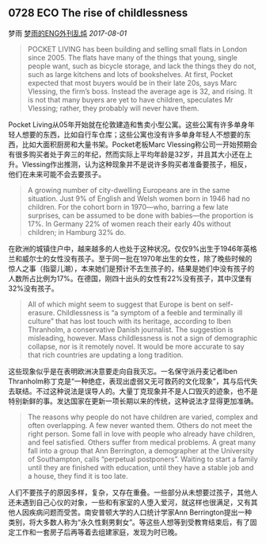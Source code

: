 ## 0728 ECO The rise of childlessness

梦雨 [梦雨的ENG外刊乱炖](javascript:void(0);) *2017-08-01*

> POCKET LIVING has been building and selling small flats in London since 2005. The flats have many of the things that young, single people want, such as bicycle storage, and lack the things they do not, such as large kitchens and lots of bookshelves. At first, Pocket expected that most buyers would be in their late 20s, says Marc Vlessing, the firm’s boss. Instead the average age is 32, and rising. It is not that many buyers are yet to have children, speculates Mr Vlessing; rather, they probably will never have them.

Pocket Living从05年开始就在伦敦建造和售卖小型公寓。这些公寓有许多单身年轻人想要的东西，比如自行车仓库；这些公寓也没有许多单身年轻人不想要的东西，比如大面积厨房和大量书架。Pocket老板Marc Vlessing称公司一开始预期会有很多购买者处于奔三的年纪，然而实际上平均年龄是32岁，并且其大小还在上升。Vlessing作出推测，认为这种现象并不是说许多购买者准备要孩子，相反，他们在未来可能不会去要孩子。

> A growing number of city-dwelling Europeans are in the same situation. Just 9% of English and Welsh women born in 1946 had no children. For the cohort born in 1970—who, barring a few late surprises, can be assumed to be done with babies—the proportion is 17%. In Germany 22% of women reach their early 40s without children; in Hamburg 32% do.

在欧洲的城镇住户中，越来越多的人也处于这种状况。仅仅9%出生于1946年英格兰和威尔士的女性没有孩子。至于同一批在1970年出生的女性，除了晚些时候的惊人之事（指婴儿潮），本来她们是预计不去生孩子的，结果是她们中没有孩子的人数所占比例为17%。在德国，刚四十出头的女性有22%没有孩子，其中汉堡有32%没有孩子。

> All of which might seem to suggest that Europe is bent on self-erasure. Childlessness is “a symptom of a feeble and terminally ill culture” that has lost touch with its heritage, according to Iben Thranholm, a conservative Danish journalist. The suggestion is misleading, however. Mass childlessness is not a sign of demographic collapse, nor is it remotely novel. It would be more accurate to say that rich countries are updating a long tradition.

这些现象似乎是在表明欧洲决意要走向自我灭忘。一名保守派丹麦记者Iben Thranholm称丁克是“一种绝症，表现出虚弱又无可救药的文化现象”，其与后代失去联结。不过这种说法是误导人的。大量丁克现象并不是人口毁灭的迹象，也不是特别新鲜的事。发达国家在更新一项长期以来的传统，这种说法才显得更加准确。

> The reasons why people do not have children are varied, complex and often overlapping. A few never wanted them. Others do not meet the right person. Some fall in love with people who already have children, and feel satisfied. Others suffer from medical problems. A great many fall into a group that Ann Berrington, a demographer at the University of Southampton, calls “perpetual postponers”. Waiting to start a family until they are finished with education, until they have a stable job and a house, they find it is too late.

人们不要孩子的原因多样，复杂，又存在重叠。一些部分从未想要过孩子，其他人还未遇到自己心仪的对象，一些和有家室的人堕入爱河，就这样也很满足，又有其他人因疾病问题而受苦。南安普顿大学的人口统计学家Ann Berrington提出一种类别，将大多数人称为“永久性剩男剩女”。等这些人想等到受教育结束后，有了固定工作和一套房子后再等着去组建家庭，发现为时已晚。











